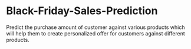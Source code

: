 # Black-Friday-Sales-Prediction
Predict the purchase amount of customer against various products which will help them to create personalized offer for customers against different products.
